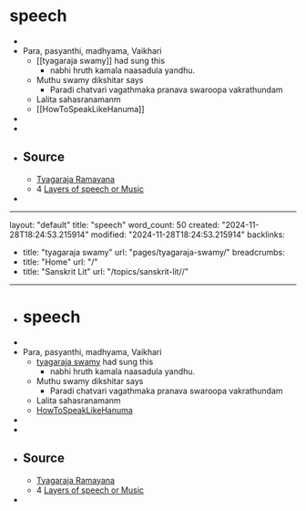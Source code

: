 # speech
-
- Para, pasyanthi, madhyama, Vaikhari
	- [[tyagaraja swamy]] had sung this
		- nabhi hruth kamala naasadula yandhu.
	- Muthu swamy dikshitar says
		- Paradi chatvari vagathmaka pranava swaroopa vakrathundam
	- Lalita sahasranamanm
	- [[HowToSpeakLikeHanuma]]
-
-
- ## Source
	- [Tyagaraja Ramayana](https://www.youtube.com/watch?v=tpe2uvuLWJU)
	- 4 [Layers of speech or Music](https://youtu.be/tpe2uvuLWJU?t=687)
-
---
layout: "default"
title: "speech"
word_count: 50
created: "2024-11-28T18:24:53.215914"
modified: "2024-11-28T18:24:53.215914"
backlinks:
  - title: "tyagaraja swamy"
    url: "pages/tyagaraja-swamy/"
breadcrumbs:
  - title: "Home"
    url: "/"
  - title: "Sanskrit Lit"
    url: "/topics/sanskrit-lit//"
---

- # speech
-
- Para, pasyanthi, madhyama, Vaikhari
	- [tyagaraja swamy](pages/tyagaraja-swamy/) had sung this
		- nabhi hruth kamala naasadula yandhu.
	- Muthu swamy dikshitar says
		- Paradi chatvari vagathmaka pranava swaroopa vakrathundam
	- Lalita sahasranamanm
	- [HowToSpeakLikeHanuma](docs/sanskrit-lit/howtospeaklikehanuma/index/)
-
-
- ## Source
	- [Tyagaraja Ramayana](https://www.youtube.com/watch?v=tpe2uvuLWJU)
	- 4 [Layers of speech or Music](https://youtu.be/tpe2uvuLWJU?t=687)
-